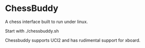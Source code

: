 # ChessBuddy

A chess interface built to run under linux. 

Start with ./chessbuddy.sh

Chessbuddy supports UCI2 and has rudimental support for xboard.
